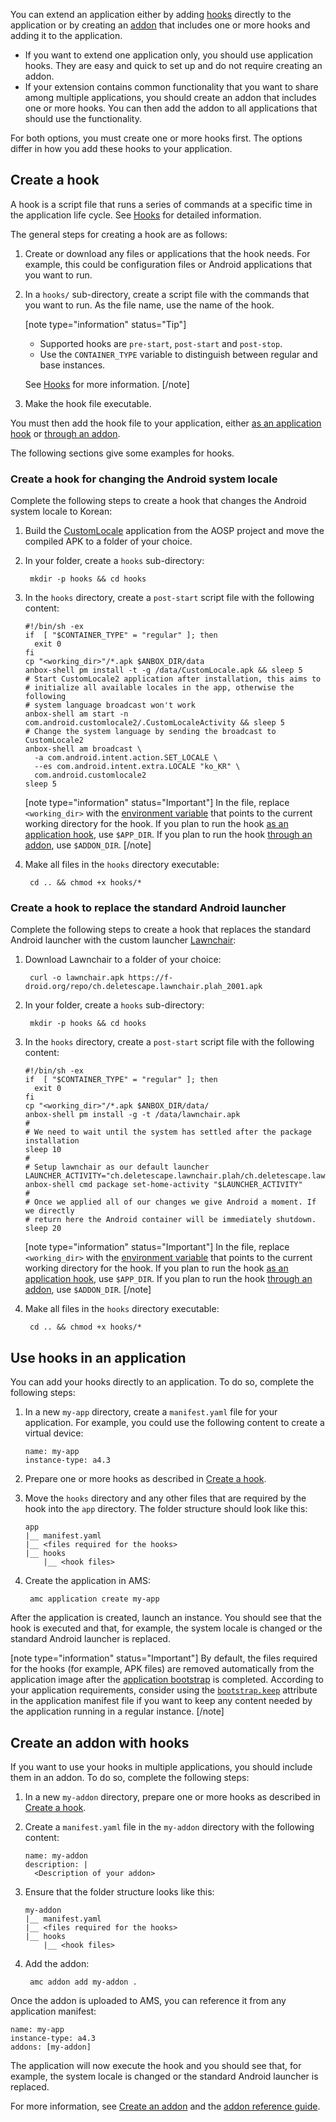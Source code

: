You can extend an application either by adding [hooks](#application-hooks) directly to the application or by creating an [addon](#addon) that includes one or more hooks and adding it to the application.

* If you want to extend one application only, you should use application hooks. They are easy and quick to set up and do not require creating an addon.
* If your extension contains common functionality that you want to share among multiple applications, you should create an addon that includes one or more hooks. You can then add the addon to all applications that should use the functionality.

For both options, you must create one or more hooks first. The options differ in how you add these hooks to your application.

<a name="create-hook"></a>
## Create a hook

A hook is a script file that runs a series of commands at a specific time in the application life cycle. See [Hooks](https://discourse.ubuntu.com/t/hooks/28555) for detailed information.

The general steps for creating a hook are as follows:

1. Create or download any files or applications that the hook needs. For example, this could be configuration files or Android applications that you want to run.
1. In a `hooks/` sub-directory, create a script file with the commands that you want to run. As the file name, use the name of the hook.

   [note type="information" status="Tip"]

   - Supported hooks are `pre-start`, `post-start` and `post-stop`.
   - Use the `CONTAINER_TYPE` variable to distinguish between regular and base instances.

   See [Hooks](https://discourse.ubuntu.com/t/hooks/28555) for more information.
   [/note]
1. Make the hook file executable.

You must then add the hook file to your application, either [as an application hook](#application-hooks) or [through an addon](#addon).

The following sections give some examples for hooks.

### Create a hook for changing the Android system locale

Complete the following steps to create a hook that changes the Android system locale to Korean:
<!-- wokeignore:rule=master -->
1. Build the [CustomLocale](https://android.googlesource.com/platform/development/+/master/apps/CustomLocale) application from the AOSP project and move the compiled APK to a folder of your choice.
1. In your folder, create a `hooks` sub-directory:

        mkdir -p hooks && cd hooks
1. In the `hooks` directory, create a `post-start` script file with the following content:

   ```
   #!/bin/sh -ex
   if  [ "$CONTAINER_TYPE" = "regular" ]; then
     exit 0
   fi
   cp "<working_dir>"/*.apk $ANBOX_DIR/data
   anbox-shell pm install -t -g /data/CustomLocale.apk && sleep 5
   # Start CustomLocale2 application after installation, this aims to
   # initialize all available locales in the app, otherwise the following
   # system language broadcast won't work
   anbox-shell am start -n com.android.customlocale2/.CustomLocaleActivity && sleep 5
   # Change the system language by sending the broadcast to CustomLocale2
   anbox-shell am broadcast \
     -a com.android.intent.action.SET_LOCALE \
     --es com.android.intent.extra.LOCALE "ko_KR" \
     com.android.customlocale2
   sleep 5
   ```

   [note type="information" status="Important"]
   In the file, replace `<working_dir>` with the [environment variable](https://discourse.ubuntu.com/t/hooks/28555#env-variables) that points to the current working directory for the hook. If you plan to run the hook [as an application hook](#application-hooks), use `$APP_DIR`. If you plan to run the hook [through an addon](#addon), use `$ADDON_DIR`.
   [/note]
1. Make all files in the `hooks` directory executable:

        cd .. && chmod +x hooks/*

### Create a hook to replace the standard Android launcher

Complete the following steps to create a hook that replaces the standard Android launcher with the custom launcher [Lawnchair](https://lawnchair.app/):

1. Download Lawnchair to a folder of your choice:

        curl -o lawnchair.apk https://f-droid.org/repo/ch.deletescape.lawnchair.plah_2001.apk

1. In your folder, create a `hooks` sub-directory:

        mkdir -p hooks && cd hooks

1. In the `hooks` directory, create a `post-start` script file with the following content:

   ```
   #!/bin/sh -ex
   if  [ "$CONTAINER_TYPE" = "regular" ]; then
     exit 0
   fi
   cp "<working_dir>"/*.apk $ANBOX_DIR/data/
   anbox-shell pm install -g -t /data/lawnchair.apk
   #
   # We need to wait until the system has settled after the package installation
   sleep 10
   #
   # Setup lawnchair as our default launcher
   LAUNCHER_ACTIVITY="ch.deletescape.lawnchair.plah/ch.deletescape.lawnchair.Launcher"
   anbox-shell cmd package set-home-activity "$LAUNCHER_ACTIVITY"
   #
   # Once we applied all of our changes we give Android a moment. If we directly
   # return here the Android container will be immediately shutdown.
   sleep 20
   ```

   [note type="information" status="Important"]
   In the file, replace `<working_dir>` with the [environment variable](https://discourse.ubuntu.com/t/hooks/28555#env-variables) that points to the current working directory for the hook. If you plan to run the hook [as an application hook](#application-hooks), use `$APP_DIR`. If you plan to run the hook [through an addon](#addon), use `$ADDON_DIR`.
   [/note]
1. Make all files in the `hooks` directory executable:

        cd .. && chmod +x hooks/*

<a name="application-hooks"></a>
## Use hooks in an application

You can add your hooks directly to an application. To do so, complete the following steps:

1. In a new `my-app` directory, create a `manifest.yaml` file for your application. For example, you could use the following content to create a virtual device:

   ```
   name: my-app
   instance-type: a4.3
   ```

1. Prepare one or more hooks as described in [Create a hook](#create-hook).

1. Move the `hooks` directory and any other files that are required by the hook into the `app` directory. The folder structure should look like this:

   ```
   app
   |__ manifest.yaml
   |__ <files required for the hooks>
   |__ hooks
       |__ <hook files>
   ```

1. Create the application in AMS:

        amc application create my-app

After the application is created, launch an instance. You should see that the hook is executed and that, for example, the system locale is changed or the standard Android launcher is replaced.

[note type="information" status="Important"]
By default, the files required for the hooks (for example, APK files) are removed automatically from the application image after the [application bootstrap](https://discourse.ubuntu.com/t/17760) is completed. According to your application requirements, consider using the [`bootstrap.keep`](https://discourse.ubuntu.com/t/application-manifest/24197#bootstrap) attribute in the application manifest file if you want to keep any content needed by the application running in a regular instance.
[/note]

<a name="addon"></a>
## Create an addon with hooks

If you want to use your hooks in multiple applications, you should include them in an addon. To do so, complete the following steps:

1. In a new `my-addon` directory, prepare one or more hooks as described in [Create a hook](#create-hook).
1. Create a `manifest.yaml` file in the `my-addon` directory with the following content:

   ```
   name: my-addon
   description: |
     <Description of your addon>
   ```
1. Ensure that the folder structure looks like this:

   ```
   my-addon
   |__ manifest.yaml
   |__ <files required for the hooks>
   |__ hooks
       |__ <hook files>
   ```
1. Add the addon:

        amc addon add my-addon .

Once the addon is uploaded to AMS, you can reference it from any application manifest:

```
name: my-app
instance-type: a4.3
addons: [my-addon]
```

The application will now execute the hook and you should see that, for example, the system locale is changed or the standard Android launcher is replaced.

For more information, see [Create an addon](https://discourse.ubuntu.com/t/creating-an-addon/25284) and the [addon reference guide](https://discourse.ubuntu.com/t/addons/25293).
